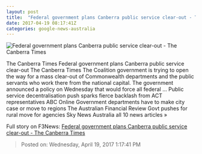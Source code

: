 ```yaml
---
layout: post
title:  "Federal government plans Canberra public service clear-out - The Canberra Times"
date: 2017-04-19 08:17:41Z
categories: google-news-australia
---
```


![Federal government plans Canberra public service clear-out - The Canberra Times](http://www.canberratimes.com.au/content/dam/images/g/v/n/w/t/q/image.related.articleLeadwide.620x349.gvnq37.png/1492600909557.jpg)

The Canberra Times Federal government plans Canberra public service clear-out The Canberra Times The Coalition government is trying to open the way for a mass clear-out of Commonwealth departments and the public servants who work there from the national capital. The government announced a policy on Wednesday that would force all federal ... Public service decentralisation push sparks fierce backlash from ACT representatives ABC Online Government departments have to make city case or move to regions The Australian Financial Review Govt pushes for rural move for agencies Sky News Australia all 10 news articles »


Full story on F3News: [Federal government plans Canberra public service clear-out - The Canberra Times](http://www.f3nws.com/n/vDHDrG)

> Posted on: Wednesday, April 19, 2017 1:17:41 PM
